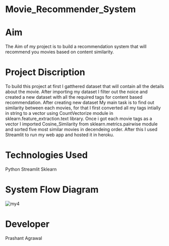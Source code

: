 # Movie_Recommender_System

# Aim
The Aim of my project is to build a recommendation system that will recommend you movies based on content similarity.

# Project Discription
To build this project at first I gatthered dataset that will contain all the details about the movie. After importing my dataset I filter out the noice and created a new dataset with all the required tags for content based recommendation. After creating new dataset My main task is to find out similarity between each movies, for that I first converted all my tags intially in string to a vector using CountVectorize module in sklearn.feature_extraction.text library. Once i got each movie tags as a vector I imported Cosine_Similarity from sklearn.metrics.pairwise module and sorted five most similar movies in decendeing order. After this I used Streamlit to run my web app and hosted it in heroku.

# Technologies Used
Python
Streamlit
Sklearn

# System Flow Diagram
![my4](https://user-images.githubusercontent.com/80889801/170462931-9dbc99de-8590-42cb-90d8-db22441a548b.png)

# Developer
Prashant Agrawal
